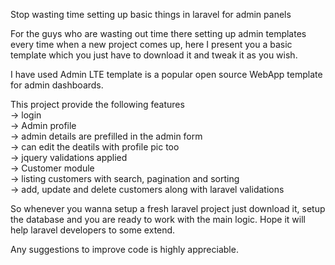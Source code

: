 Stop wasting time setting up basic things in laravel for admin panels

For the guys who are wasting out time there setting up admin templates every time when a new project comes up, 
here I present you a basic template which you just have to download it and tweak it as you wish.

I have used Admin LTE template is a popular open source WebApp template for admin dashboards.

This project provide the following features <br>
-> login <br>
-> Admin profile <br>
	-> admin details are prefilled in the admin form <br>
	-> can edit the deatils with profile pic too <br>
	-> jquery validations applied <br>
-> Customer module <br>
	-> listing customers with search, pagination and sorting <br>
	-> add, update and delete customers along with laravel validations <br>

So whenever you wanna setup a fresh laravel project just download it, setup the database and you are ready to work with the main logic.
Hope it will help laravel developers to some extend.

Any suggestions to improve code is highly appreciable.
